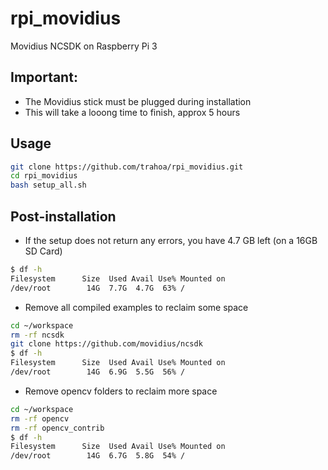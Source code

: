 # rpi_movidius
Movidius NCSDK on Raspberry Pi 3

## Important:

- The Movidius stick must be plugged during installation
- This will take a looong time to finish, approx 5 hours

## Usage

```bash
git clone https://github.com/trahoa/rpi_movidius.git
cd rpi_movidius
bash setup_all.sh
```

## Post-installation

- If the setup does not return any errors, you have 4.7 GB left (on a 16GB SD Card)
```bash
$ df -h
Filesystem      Size  Used Avail Use% Mounted on
/dev/root        14G  7.7G  4.7G  63% /
```

- Remove all compiled examples to reclaim some space
```bash
cd ~/workspace
rm -rf ncsdk
git clone https://github.com/movidius/ncsdk
$ df -h
Filesystem      Size  Used Avail Use% Mounted on
/dev/root        14G  6.9G  5.5G  56% /
```

- Remove opencv folders to reclaim more space
```bash
cd ~/workspace
rm -rf opencv
rm -rf opencv_contrib
$ df -h
Filesystem      Size  Used Avail Use% Mounted on
/dev/root        14G  6.7G  5.8G  54% /
```
